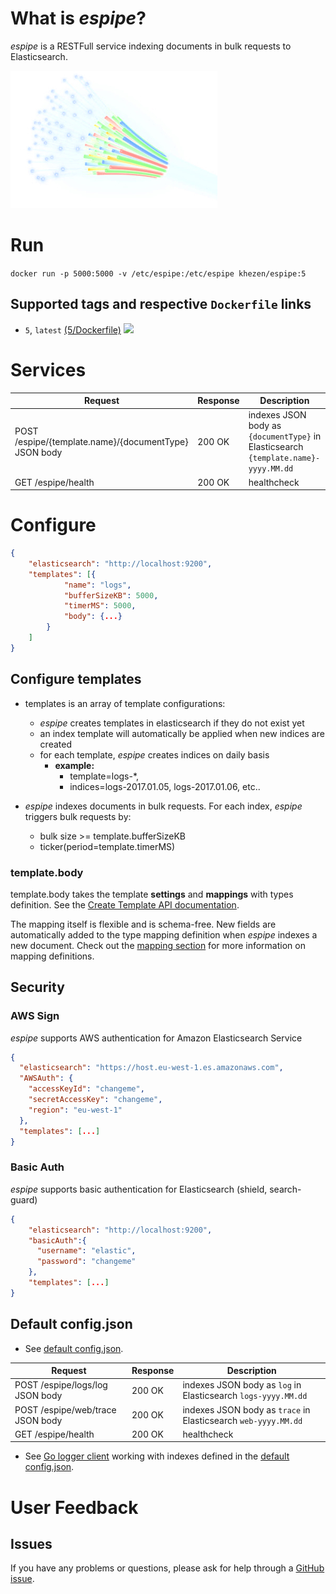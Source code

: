 
# What is *espipe*?

*espipe* is a RESTFull service indexing documents in bulk requests to Elasticsearch.

![](https://github.com/khezen/espipe/raw/master/espipe.png)



# Run
`docker run -p 5000:5000 -v /etc/espipe:/etc/espipe khezen/espipe:5`
## Supported tags and respective `Dockerfile` links
* `5`, `latest`
 [(5/Dockerfile)](https://github.com/khezen/espipe/blob/5/Dockerfile) [![](https://images.microbadger.com/badges/image/khezen/espipe.svg)](https://hub.docker.com/r/khezen/espipe/)

# Services

Request|Response|Description
---|---|---
POST /espipe/{template.name}/{documentType}  JSON body | 200 OK | indexes JSON body as `{documentType}` in Elasticsearch `{template.name}-yyyy.MM.dd`
GET /espipe/health | 200 OK | healthcheck

# Configure
```json
{
    "elasticsearch": "http://localhost:9200",
    "templates": [{
            "name": "logs",
            "bufferSizeKB": 5000,
            "timerMS": 5000,
            "body": {...}
        }
    ]
}

```
## Configure templates

* templates is an array of template configurations:
  * *espipe* creates templates in elasticsearch if they do not exist yet
  * an index template will automatically be applied when new indices are created
  * for each template, *espipe* creates indices on daily basis
    * **example:**
      * template=logs-\*,
      * indices=logs-2017.01.05, logs-2017.01.06, etc..


* *espipe* indexes documents in bulk requests. For each index, *espipe* triggers bulk requests by:
  * bulk size >= template.bufferSizeKB
  * ticker(period=template.timerMS)

### template.body
template.body takes the template **settings** and **mappings** with types definition.
See the [Create Template API documentation](https://www.elastic.co/guide/en/elasticsearch/reference/current/indices-templates.html).

The mapping itself is flexible and is schema-free. New fields are automatically added to the type mapping definition when *espipe* indexes a new document. Check out the [mapping section](https://www.elastic.co/guide/en/elasticsearch/reference/current/mapping.html) for more information on mapping definitions.

## Security

### AWS Sign

*espipe* supports AWS authentication for Amazon Elasticsearch Service
```json
{
  "elasticsearch": "https://host.eu-west-1.es.amazonaws.com",
  "AWSAuth": {
    "accessKeyId": "changeme",
    "secretAccessKey": "changeme",
    "region": "eu-west-1"
  },
  "templates": [...]
}
```

### Basic Auth

*espipe* supports basic authentication for Elasticsearch (shield, search-guard)

```json
{
    "elasticsearch": "http://localhost:9200",
    "basicAuth":{
      "username": "elastic",
      "password": "changeme"
    },
    "templates": [...]
}
```




## Default config.json

* See [default config.json](https://github.com/khezen/espipe/raw/master/config.json).

Request|Response|Description
---|---|---
POST /espipe/logs/log JSON body | 200 OK | indexes JSON body as `log` in Elasticsearch `logs-yyyy.MM.dd`
POST /espipe/web/trace JSON body | 200 OK | indexes JSON body as `trace` in Elasticsearch `web-yyyy.MM.dd`
GET /espipe/health | 200 OK | healthcheck

* See [Go logger client](https://godoc.org/github.com/khezen/espipe/log) working with indexes defined in the [default config.json](https://github.com/khezen/espipe/raw/master/config.json).



# User Feedback
## Issues
If you have any problems or questions, please ask for help through a [GitHub issue](https://github.com/khezen/espipe/issues).
